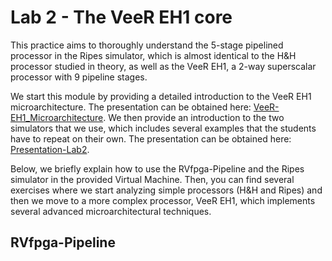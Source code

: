 # Lab 2 - The VeeR EH1 core
This practice aims to thoroughly understand the 5-stage pipelined processor in the Ripes simulator, which is almost identical to the H&H processor studied in theory, as well as the VeeR EH1, a 2-way superscalar processor with 9 pipeline stages.

We start this module by providing a detailed introduction to the VeeR EH1 microarchitecture. The presentation can be obtained here: [VeeR-EH1_Microarchitecture](https://drive.google.com/file/d/1rSlwCzcHD4F_S4YFLCFn3L0VNXH_sv7L/view?usp=drive_link). We then provide an introduction to the two simulators that we use, which includes several examples that the students have to repeat on their own. The presentation can be obtained here: [Presentation-Lab2](https://drive.google.com/file/d/1LVfQ7ZxzACyaZoCJrFv6PCeGkGhF5cuW/view?usp=sharing). 

Below, we briefly explain how to use the RVfpga-Pipeline and the Ripes simulator in the provided Virtual Machine. Then, you can find several exercises where we start analyzing simple processors (H&H and Ripes) and then we move to a more complex processor, VeeR EH1, which implements several advanced microarchitectural techniques.

## RVfpga-Pipeline
